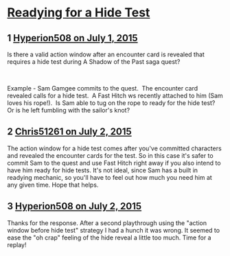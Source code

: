 # [Readying for a Hide Test](https://community.fantasyflightgames.com/topic/181579-readying-for-a-hide-test/)

## 1 [Hyperion508 on July 1, 2015](https://community.fantasyflightgames.com/topic/181579-readying-for-a-hide-test/?do=findComment&comment=1677571)

Is there a valid action window after an encounter card is revealed that requires a hide test during A Shadow of the Past saga quest?

 

Example - Sam Gamgee commits to the quest.  The encounter card revealed calls for a hide test.  A Fast Hitch ws recently attached to him (Sam loves his rope!).  Is Sam able to tug on the rope to ready for the hide test?  Or is he left fumbling with the sailor's knot?

## 2 [Chris51261 on July 2, 2015](https://community.fantasyflightgames.com/topic/181579-readying-for-a-hide-test/?do=findComment&comment=1678531)

The action window for a hide test comes after you've committed characters and revealed the encounter cards for the test. So in this case it's safer to commit Sam to the quest and use Fast Hitch right away if you also intend to have him ready for hide tests. It's not ideal, since Sam has a built in readying mechanic, so you'll have to feel out how much you need him at any given time. Hope that helps.

## 3 [Hyperion508 on July 2, 2015](https://community.fantasyflightgames.com/topic/181579-readying-for-a-hide-test/?do=findComment&comment=1679128)

Thanks for the response. After a second playthrough using the "action window before hide test" strategy I had a hunch it was wrong. It seemed to ease the "oh crap" feeling of the hide reveal a little too much. Time for a replay!

